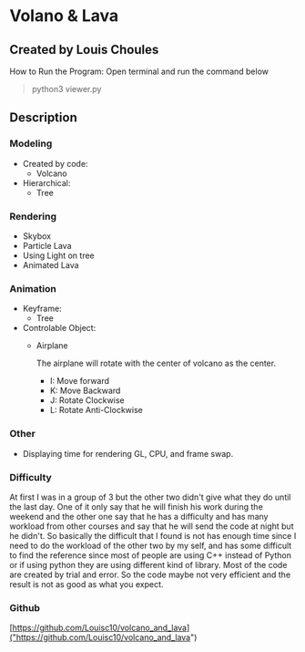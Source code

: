 # Volano & Lava

## Created by Louis Choules

How to Run the Program:
Open terminal and run the command below

> python3 viewer.py

## Description

### Modeling

- Created by code:
  - Volcano
- Hierarchical:
  - Tree

### Rendering

- Skybox
- Particle Lava
- Using Light on tree
- Animated Lava

### Animation

- Keyframe:
  - Tree
- Controlable Object:
  - Airplane

    The airplane will rotate with the center of volcano as the center.
    - I: Move forward
    - K: Move Backward
    - J: Rotate Clockwise
    - L: Rotate Anti-Clockwise

### Other

- Displaying time for rendering GL, CPU, and frame swap.

### Difficulty

At first I was in a group of 3 but the other two didn't give what they do until the last day. One of it only say that he will finish his work during the weekend and the other one say that he has a difficulty and has many workload from other courses and say that he will send the code at night but he didn't. So basically the difficult that I found is not has enough time since I need to do the workload of the other two by my self, and has some difficult to find the reference since most of people are using C++ instead of Python or if using python they are using different kind of library. Most of the code are created by trial and error. So the code maybe not very efficient and the result is not as good as what you expect.

### Github

[https://github.com/Louisc10/volcano_and_lava]("https://github.com/Louisc10/volcano_and_lava")
